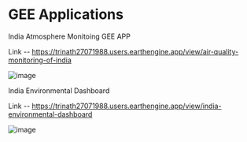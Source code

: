 # GEE Applications

India Atmosphere Monitoing GEE APP

Link --
https://trinath27071988.users.earthengine.app/view/air-quality-monitoring-of-india

![image](https://github.com/kakarot108/GEE_Applications/assets/94223948/d41079ef-06c8-4781-a4fc-63791c96b201)

India Environmental Dashboard

Link --
https://trinath27071988.users.earthengine.app/view/india-environmental-dashboard

![image](https://github.com/kakarot108/GEE_Applications/assets/94223948/88b9a42d-8954-4cab-9b6e-673062cf2d5d)


